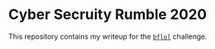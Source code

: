 Cyber Secruity Rumble 2020
==========================

This repository contains my writeup for the [`bflol`](./bflol) challenge.
